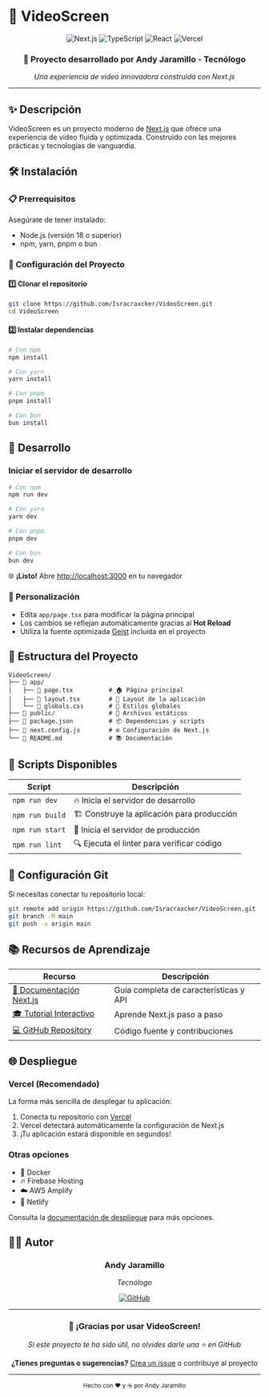 # 🎥 VideoScreen

<div align="center">

![Next.js](https://img.shields.io/badge/Next.js-000000?style=for-the-badge&logo=next.js&logoColor=white)
![TypeScript](https://img.shields.io/badge/TypeScript-007ACC?style=for-the-badge&logo=typescript&logoColor=white)
![React](https://img.shields.io/badge/React-20232A?style=for-the-badge&logo=react&logoColor=61DAFB)
![Vercel](https://img.shields.io/badge/Vercel-000000?style=for-the-badge&logo=vercel&logoColor=white)

### 🚀 Proyecto desarrollado por **Andy Jaramillo** - Tecnólogo

*Una experiencia de video innovadora construida con Next.js*

</div>

---

## ✨ Descripción

VideoScreen es un proyecto moderno de [Next.js](https://nextjs.org) que ofrece una experiencia de video fluida y optimizada. Construido con las mejores prácticas y tecnologías de vanguardia.

## 🛠️ Instalación

### 📋 Prerrequisitos

Asegúrate de tener instalado:
- Node.js (versión 18 o superior)
- npm, yarn, pnpm o bun

### 🔧 Configuración del Proyecto

#### 1️⃣ Clonar el repositorio

```bash
git clone https://github.com/Isracraxcker/VideoScreen.git
cd VideoScreen
```

#### 2️⃣ Instalar dependencias

```bash
# Con npm
npm install

# Con yarn
yarn install

# Con pnpm
pnpm install

# Con bun
bun install
```

## 🚀 Desarrollo

### Iniciar el servidor de desarrollo

```bash
# Con npm
npm run dev

# Con yarn
yarn dev

# Con pnpm
pnpm dev

# Con bun
bun dev
```

🌐 **¡Listo!** Abre [http://localhost:3000](http://localhost:3000) en tu navegador

### 🎨 Personalización

- Edita `app/page.tsx` para modificar la página principal
- Los cambios se reflejan automáticamente gracias al **Hot Reload**
- Utiliza la fuente optimizada [Geist](https://vercel.com/font) incluida en el proyecto

## 📁 Estructura del Proyecto

```
VideoScreen/
├── 📁 app/
│   ├── 📄 page.tsx          # 🏠 Página principal
│   ├── 📄 layout.tsx        # 🎨 Layout de la aplicación
│   └── 📄 globals.css       # 🎨 Estilos globales
├── 📁 public/               # 📸 Archivos estáticos
├── 📄 package.json          # 📦 Dependencias y scripts
├── 📄 next.config.js        # ⚙️ Configuración de Next.js
└── 📄 README.md             # 📚 Documentación
```

## 🎯 Scripts Disponibles

| Script | Descripción |
|--------|-------------|
| `npm run dev` | 🔥 Inicia el servidor de desarrollo |
| `npm run build` | 🏗️ Construye la aplicación para producción |
| `npm run start` | 🚀 Inicia el servidor de producción |
| `npm run lint` | 🔍 Ejecuta el linter para verificar código |

## 🔗 Configuración Git

Si necesitas conectar tu repositorio local:

```bash
git remote add origin https://github.com/Isracraxcker/VideoScreen.git
git branch -M main
git push -u origin main
```

## 📚 Recursos de Aprendizaje

<div align="center">

| Recurso | Descripción |
|---------|-------------|
| [📖 Documentación Next.js](https://nextjs.org/docs) | Guía completa de características y API |
| [🎓 Tutorial Interactivo](https://nextjs.org/learn) | Aprende Next.js paso a paso |
| [💻 GitHub Repository](https://github.com/vercel/next.js) | Código fuente y contribuciones |

</div>

## 🌐 Despliegue

### Vercel (Recomendado)

La forma más sencilla de desplegar tu aplicación:

1. Conecta tu repositorio con [Vercel](https://vercel.com/new?utm_medium=default-template&filter=next.js&utm_source=create-next-app&utm_campaign=create-next-app-readme)
2. Vercel detectará automáticamente la configuración de Next.js
3. ¡Tu aplicación estará disponible en segundos!

### Otras opciones

- 🐳 Docker
- 🔥 Firebase Hosting
- ☁️ AWS Amplify
- 🌊 Netlify

Consulta la [documentación de despliegue](https://nextjs.org/docs/app/building-your-application/deploying) para más opciones.

## 👨‍💻 Autor

<div align="center">

### **Andy Jaramillo**
*Tecnólogo*

[![GitHub](https://img.shields.io/badge/GitHub-100000?style=for-the-badge&logo=github&logoColor=white)](https://github.com/Isracraxcker)

</div>

---

<div align="center">

### 🌟 ¡Gracias por usar VideoScreen!

*Si este proyecto te ha sido útil, no olvides darle una ⭐ en GitHub*

**¿Tienes preguntas o sugerencias?** 
[Crea un issue](https://github.com/Isracraxcker/VideoScreen/issues) o contribuye al proyecto

</div>

---

<div align="center">
<sub>Hecho con ❤️ y ☕ por Andy Jaramillo</sub>
</div>